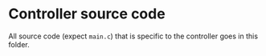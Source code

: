 # Controller source code
All source code (expect `main.c`) that is specific to the controller goes in this folder.
